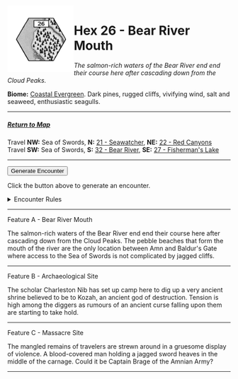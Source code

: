 
<img align="left" width=150px src="/images/Hexes/hex26.png">
<h1>Hex 26 - Bear River Mouth</h1>

*The salmon-rich waters of the Bear River end end their course here after cascading down from the Cloud Peaks.*

**Biome:** <u>Coastal Evergreen</u>. Dark pines, rugged cliffs, vivifying wind, salt and seaweed, enthusiastic seagulls.

---

##### [Return to Map](https://saltygoo.github.io/2024/12/31/BGHex/)
Travel **NW:** Sea of Swords, **N:** [21 - Seawatcher](/pages/BaldurHex/21-Seawatcher), **NE:** [22 - Red Canyons](/pages/BaldurHex/22-RedCanyons)<br>
Travel **SW:** Sea of Swords, **S:** [32 - Bear River](/pages/BaldurHex/32-Bear), **SE:** [27 - Fisherman's Lake](/pages/BaldurHex/27-Lake)

 ---
 
<button id="generateText" >Generate Encounter</button> <br>

<span class="grey" id="result" style="height: 75px;"> Click the button above to generate an encounter. </span>

<details markdown="1">
<summary>Encounter Rules</summary>
Generate an encounter the first time the party goes to one of this hex's features and every 12 hours. Encounters can happen on the way to the location or at the destination. If an encounter would happen while the party rests, good survival skills while setting up camp make the encounter happen after the full rest is completed. Search the [Baldur's Gate Wiki](https://baldursgate.fandom.com/wiki/Baldur%27s_Gate_Wiki) for informations on named NPC. Do not hesitate to replace any named NPC by one the players have already met from time to time! It makes for a better story.
</details>

 ---

<span class="blacktitle"> Feature A - Bear River Mouth</span>

The salmon-rich waters of the Bear River end end their course here after cascading down from the Cloud Peaks. The pebble beaches that form the mouth of the river are the only location between Amn and Baldur's Gate where access to the Sea of Swords is not complicated by jagged cliffs.

---

<span class="blacktitle"> Feature B - Archaeological Site</span>

The scholar Charleston Nib has set up camp here to dig up a very ancient shrine believed to be to Kozah, an ancient god of destruction. Tension is high among the diggers as rumours of an ancient curse falling upon them are starting to take hold.

---

<span class="blacktitle"> Feature C - Massacre Site</span>

The mangled remains of travelers are strewn around in a gruesome display of violence. A blood-covered man holding a jagged sword heaves in the middle of the carnage. Could it be Captain Brage of the Amnian Army?

---

<script>
    const climate1 = "Coast";
    const climate2 = "Evergreen";
</script>
<script src="/scripts/BGencounter.js"></script>

